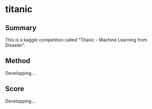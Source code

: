 # titanic

## Summary
This is a kaggle competition called "Titanic - Machine Learning from Disaster".

## Method

Developping...

## Score

Developping...